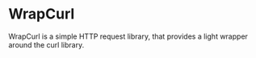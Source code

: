 WrapCurl
========

WrapCurl is a simple HTTP request library, that provides a light wrapper around 
the curl library.

